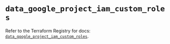 # `data_google_project_iam_custom_roles`

Refer to the Terraform Registry for docs: [`data_google_project_iam_custom_roles`](https://registry.terraform.io/providers/hashicorp/google/6.44.0/docs/data-sources/project_iam_custom_roles).
